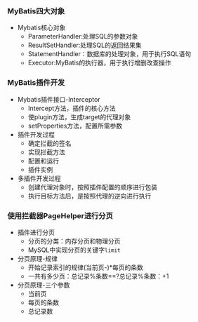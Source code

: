 ### MyBatis四大对象

+ Mybatis核心对象
  - ParameterHandler:处理SQL的参数对象
  - ResultSetHandler:处理SQL的返回结果集
  - StatementHandler：数据库的处理对象，用于执行SQL语句
  - Executor:MyBatis的执行器，用于执行增删改查操作

### MyBatis插件开发

+ Mybatis插件接口-Interceptor
  - Intercept方法，插件的核心方法
  - 使plugin方法，生成target的代理对象
  - setProperties方法，配置所需参数
+ 插件开发过程
  - 确定拦截的签名
  - 实现拦截方法
  - 配置和运行
  - 插件实例
+ 多插件开发过程
  - 创建代理对象时，按照插件配置的顺序进行包装
  - 执行目标方法后，是按照代理的逆向进行执行

### 使用拦截器PageHelper进行分页

+ 插件进行分页
  - 分页的分类：内存分页和物理分页
  - MySQL中实现分页的关键字`limit`
+ 分页原理-规律
  - 开始记录索引的规律(当前页-)*每页的条数
  - 一共有多少页：总记录%条数==?总记录%条数：+1
+ 分页原理-三个参数
  - 当前页
  - 每页的条数
  - 总记录数